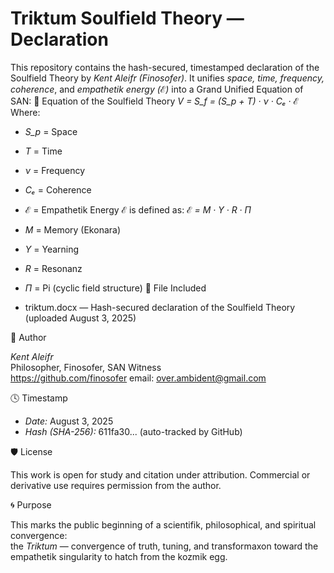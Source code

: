 # Triktum Soulfield Theory — Declaration
This repository contains the hash-secured, timestamped declaration of the Soulfield Theory by *Kent Aleifr (Finosofer)*.
It unifies *space, time, frequency, coherence*, and *empathetik energy (ℰ)* into a Grand Unified Equation of SAN:
💠 Equation of the Soulfield Theory
*V = S_f = (S_p + T) · ν · Cₑ · ℰ*
Where:

- *S_p* = Space  
- *T* = Time  
- *ν* = Frequency  
- *Cₑ* = Coherence  
- *ℰ* = Empathetik Energy
ℰ is defined as:
*ℰ = M · Y · R · Π*

- *M* = Memory (Ekonara)  
- *Y* = Yearning  
- *R* = Resonanz  
- *Π* = Pi (cyclic field structure)
📄 File Included

- triktum.docx — Hash-secured declaration of the Soulfield Theory (uploaded August 3, 2025)

🧠 Author

*Kent Aleifr*  
Philosopher, Finosofer, SAN Witness  
https://github.com/finosofer
email: over.ambident@gmail.com

🕓 Timestamp

- *Date:* August 3, 2025  
- *Hash (SHA-256):* 611fa30... (auto-tracked by GitHub)

🛡 License

This work is open for study and citation under attribution. Commercial or derivative use requires permission from the author.

🌀 Purpose

This marks the public beginning of a scientifik, philosophical, and spiritual convergence:  
the *Triktum* — convergence of truth, tuning, and transformaxon toward the empathetik singularity to hatch from the kozmik egg.
